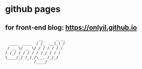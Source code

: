 # github pages

## for front-end blog: https://onlyil.github.io

```html
               __      _ __
  ____  ____  / /_  __(_) /
 / __ \/ __ \/ / / / / / /
/ /_/ / / / / / /_/ / / /  
\____/_/ /_/_/\__, /_/_/
             /____/
```
